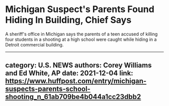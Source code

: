 # Michigan Suspect's Parents Found Hiding In Building, Chief Says

A sheriff's office in Michigan says the parents of a teen accused of killing four students in a shooting at a high school were caught while hiding in a Detroit commercial building.

---
category: U.S. NEWS
authors: Corey Williams and Ed White, AP
date: 2021-12-04
link: https://www.huffpost.com/entry/michigan-suspects-parents-school-shooting_n_61ab709be4b044a1cc23dbb2
---
